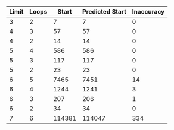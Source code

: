 |Limit |Loops|Start |Predicted Start|Inaccuracy|
|------|-----|------|---------------|----------|
|3     |2    |    7 |              7|         0|
|4     |3    |   57 |             57|         0|
|4     |2    |   14 |             14|         0|
|5     |4    |  586 |            586|         0|
|5     |3    |  117 |            117|         0|
|5     |2    |   23 |             23|         0|
|6     |5    | 7465 |           7451|        14|
|6     |4    | 1244 |           1241|         3|
|6     |3    |  207 |            206|         1|
|6     |2    |   34 |             34|         0|
|7     |6    |114381|         114047|       334|
